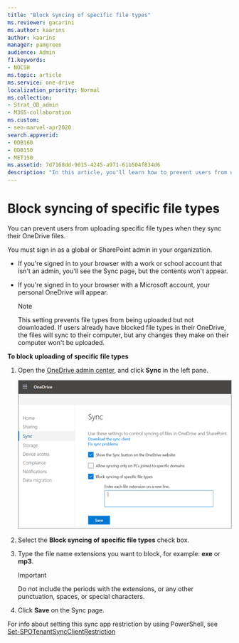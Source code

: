 ```yaml
---
title: "Block syncing of specific file types"
ms.reviewer: gacarini
ms.author: kaarins
author: kaarins
manager: pamgreen
audience: Admin
f1.keywords:
- NOCSH
ms.topic: article
ms.service: one-drive
localization_priority: Normal
ms.collection: 
- Strat_OD_admin
- M365-collaboration
ms.custom:
- seo-marvel-apr2020
search.appverid:
- ODB160
- ODB150
- MET150
ms.assetid: 7d7168dd-9015-4245-a971-61b504f834d6
description: "In this article, you'll learn how to prevent users from uploading specific file types using the OneDrive admin center."
---
```


# Block syncing of specific file types

You can prevent users from uploading specific file types when they sync their OneDrive files.

You must sign in as a global or SharePoint admin in your organization.

- If you're signed in to your browser with a work or school account that isn't an admin, you'll see the Sync page, but the contents won't appear.
- If you're signed in to your browser with a Microsoft account, your personal OneDrive will appear.

   > [!NOTE]
   > This setting prevents file types from being uploaded but not downloaded. If users already have blocked file types in their OneDrive, the files will sync to their computer, but any changes they make on their computer won't be uploaded.
  
 **To block uploading of specific file types**
  
1. Open the [OneDrive admin center](https://admin.onedrive.com), and click **Sync** in the left pane.

    ![The Sync page of the OneDrive admin center](media/od-admin-sync.png)
  
2. Select the **Block syncing of specific file types** check box.

3. Type the file name extensions you want to block, for example: **exe** or **mp3**.

    > [!IMPORTANT]
    > Do not include the periods with the extensions, or any other punctuation, spaces, or special characters.
  
4. Click **Save** on the Sync page.

For info about setting this sync app restriction by using PowerShell, see [Set-SPOTenantSyncClientRestriction](/powershell/module/sharepoint-online/set-spotenantsyncclientrestriction)
